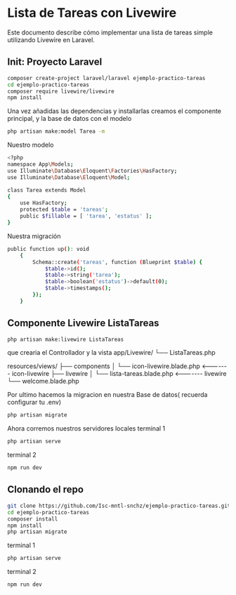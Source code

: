 # Lista de Tareas con Livewire

Este documento describe cómo implementar una lista de tareas simple utilizando Livewire en Laravel.

## Init: Proyecto Laravel 

```bash
composer create-project laravel/laravel ejemplo-practico-tareas
cd ejemplo-practico-tareas 
composer require livewire/livewire
npm install
```
Una vez añadidas las dependencias y installarlas  creamos el componente principal, y la base de datos con el modelo 

```bash
php artisan make:model Tarea -m
```

 Nuestro modelo
```bash
<?php
namespace App\Models;
use Illuminate\Database\Eloquent\Factories\HasFactory;
use Illuminate\Database\Eloquent\Model;

class Tarea extends Model
{
    use HasFactory;
    protected $table = 'tareas';
    public $fillable = [ 'tarea', 'estatus' ];
}
```

 Nuestra migración
```bash
public function up(): void
    {
        Schema::create('tareas', function (Blueprint $table) {
            $table->id();
            $table->string('tarea');
            $table->boolean('estatus')->default(0);
            $table->timestamps();
        });
    }
```

## Componente Livewire ListaTareas
```bash
php artisan make:livewire ListaTareas
```
que crearia el Controllador y la vista 
app/Livewire/
└── ListaTareas.php

resources/views/
├── components
│   └── icon-livewire.blade.php <------- icon-livewire
├── livewire
│   └── lista-tareas.blade.php  <------- livewire
└── welcome.blade.php

Por ultimo hacemos la migracion en nuestra Base de datos( recuerda configurar tu .env)
```bash
php artisan migrate
```

Ahora corremos nuestros servidores locales 
terminal 1
```bash
php artisan serve
```

terminal 2
```bash
npm run dev
```

## Clonando el repo
```bash
git clone https://github.com/Isc-mntl-snchz/ejemplo-practico-tareas.git
cd ejemplo-practico-tareas 
composer install
npm install
php artisan migrate
```
terminal 1
```bash
php artisan serve
```

terminal 2
```bash
npm run dev
```

